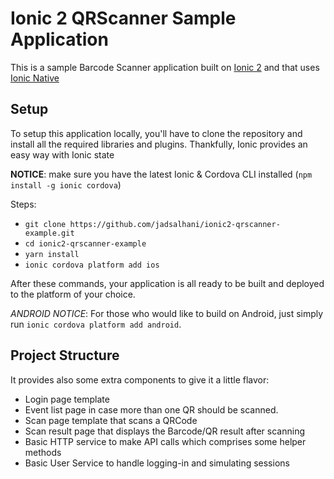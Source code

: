 # Ionic 2 QRScanner Sample Application

This is a sample Barcode Scanner application built on [Ionic 2](https://github.com/driftyco/ionic) and that uses [Ionic Native](https://github.com/driftyco/ionic-native)

## Setup

To setup this application locally, you'll have to clone the repository and install all the required libraries and plugins. Thankfully, Ionic provides an easy way with Ionic state

__NOTICE__: make sure you have the latest Ionic & Cordova CLI installed (`npm install -g ionic cordova`)

Steps:

- `git clone https://github.com/jadsalhani/ionic2-qrscanner-example.git`
- `cd ionic2-qrscanner-example`
- `yarn install`
- `ionic cordova platform add ios`

After these commands, your application is all ready to be built and deployed to the platform of your choice.

_ANDROID NOTICE_: For those who would like to build on Android, just simply run `ionic cordova platform add android`.

## Project Structure

It provides also some extra components to give it a little flavor:
- Login page template
- Event list page in case more than one QR should be scanned.
- Scan page template that scans a QRCode
- Scan result page that displays the Barcode/QR result after scanning
- Basic HTTP service to make API calls which comprises some helper methods
- Basic User Service to handle logging-in and simulating sessions
